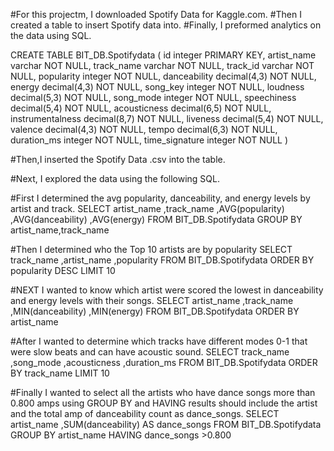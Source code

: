#For this projectm, I downloaded Spotify Data for Kaggle.com.
#Then I created a table to insert Spotify data into.
#Finally, I preformed analytics on the data using SQL.


CREATE TABLE BIT_DB.Spotifydata (
id integer PRIMARY KEY,
artist_name varchar NOT NULL,
track_name varchar NOT NULL,
track_id varchar NOT NULL,
popularity integer NOT NULL,
danceability decimal(4,3) NOT NULL,
energy decimal(4,3) NOT NULL,
song_key integer NOT NULL,
loudness decimal(5,3) NOT NULL,
song_mode integer NOT NULL,
speechiness decimal(5,4) NOT NULL,
acousticness decimal(6,5) NOT NULL,
instrumentalness decimal(8,7) NOT NULL,
liveness decimal(5,4) NOT NULL,
valence decimal(4,3) NOT NULL,
tempo decimal(6,3) NOT NULL,
duration_ms integer NOT NULL,
time_signature integer NOT NULL )

#Then,I inserted the Spotify Data .csv into the table.

#Next, I explored the data using the following SQL.

#First I determined the avg popularity, danceability, and energy levels by artist and track. 
SELECT 
artist_name
,track_name
,AVG(popularity)
,AVG(danceability)
,AVG(energy)
FROM BIT_DB.Spotifydata
GROUP BY artist_name,track_name

#Then I determined who the Top 10 artists are by popularity
SELECT
track_name
,artist_name
,popularity
FROM BIT_DB.Spotifydata
ORDER BY popularity DESC
LIMIT 10

#NEXT I wanted to know which artist were scored the lowest in danceability and energy levels with their songs.
SELECT
artist_name
,track_name
,MIN(danceability)
,MIN(energy)
FROM BIT_DB.Spotifydata
ORDER BY artist_name

#After I wanted to determine which tracks have different modes 0-1 that were slow beats and can have acoustic sound.
SELECT 
track_name
,song_mode
,acousticness
,duration_ms
FROM BIT_DB.Spotifydata
ORDER BY track_name
LIMIT 10

#Finally I wanted to select all the artists who have dance songs more than 0.800 amps using GROUP BY and HAVING results should include the artist
and the total amp of danceability count as dance_songs.
SELECT
artist_name
,SUM(danceability) AS dance_songs
FROM BIT_DB.Spotifydata
GROUP BY artist_name 
HAVING dance_songs >0.800
